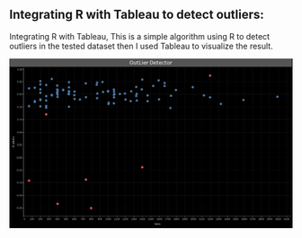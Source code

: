 ## Integrating R with Tableau to detect outliers:

Integrating R with Tableau, This is a simple algorithm using R to detect outliers in the tested dataset then I used Tableau to visualize the result. 

![](Outlier_Detector/outliers.png)
